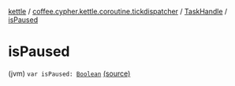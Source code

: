 [kettle](../../index.md) / [coffee.cypher.kettle.coroutine.tickdispatcher](../index.md) / [TaskHandle](index.md) / [isPaused](./is-paused.md)

# isPaused

(jvm) `var isPaused: `[`Boolean`](https://kotlinlang.org/api/latest/jvm/stdlib/kotlin/-boolean/index.html) [(source)](https://github.com/Cypher121/kettle/blob/master/src/main/kotlin/coffee/cypher/kettle/coroutine/tickdispatcher/TaskHandle.kt#L37)